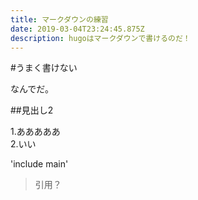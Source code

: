 ```yaml
---
title: マークダウンの練習
date: 2019-03-04T23:24:45.875Z
description: hugoはマークダウンで書けるのだ！
---
```

#うまく書けない  

なんでだ。

##見出し2  

1.あああああ  
2.いい

'include main'

>引用？
